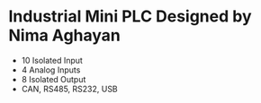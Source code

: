 # Industrial Mini PLC Designed by Nima Aghayan

   - 10 Isolated Input
   - 4   Analog Inputs
   - 8   Isolated Output
   - CAN, RS485, RS232, USB


